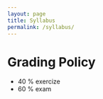 ```yaml
---
layout: page
title: Syllabus
permalink: /syllabus/
---
```


# Grading Policy
 * 40 % exercize
 * 60 % exam
